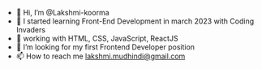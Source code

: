 - 👋 Hi, I’m @Lakshmi-koorma
- 🌱 I started learning Front-End Development in march 2023 with Coding Invaders
- 🌱 working with HTML, CSS, JavaScript, ReactJS
- 💞️ I’m looking for my first Frontend Developer position
- 📫 How to reach me lakshmi.mudhindi@gmail.com

<!---
Lakshmi-koorma/Lakshmi-koorma is a ✨ special ✨ repository because its `README.md` (this file) appears on your GitHub profile.
You can click the Preview link to take a look at your changes.
--->
